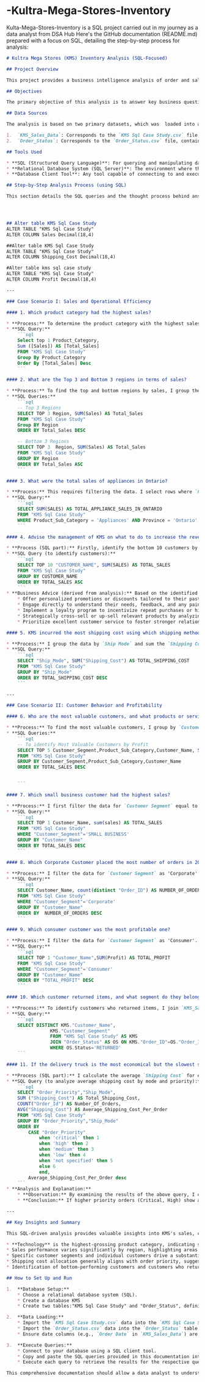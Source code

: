 # -Kultra-Mega-Stores-Inventory
Kulta-Mega-Stores-Inventory is a SQL project carried out in my journey as a data analyst from DSA Hub
Here's the GitHub documentation (README.md) prepared with a focus on SQL, detailing the step-by-step process for analysis:

````markdown
# Kultra Mega Stores (KMS) Inventory Analysis (SQL-Focused)

## Project Overview

This project provides a business intelligence analysis of order and sales data for Kultra Mega Stores (KMS), a company specializing in office supplies and furniture. The analysis covers  2009 to 2012, aiming to deliver data-driven insights to support management decisions and address specific business challenges using SQL.

## Objectives

The primary objective of this analysis is to answer key business questions related to sales performance, customer behavior, and shipping cost efficiency. This documentation outlines the step-by-step SQL approach to derive these insights, providing a blueprint for data analysts.

## Data Sources

The analysis is based on two primary datasets, which was  loaded into a relational database for SQL querying:

1.  `KMS_Sales_Data`: Corresponds to the `KMS Sql Case Study.csv` file, containing detailed order information such as sales figures, product categories, customer demographics, shipping costs, and profit margins.
2.  `Order_Status`: Corresponds to the `Order_Status.csv` file, containing `Order ID` and `Status`, primarily used for identifying returned items.

## Tools Used

* **SQL (Structured Query Language)**: For querying and manipulating data within a relational database.
* **Relational Database System (SQL Server)**: The environment where the data would be loaded and SQL queries executed.
* **Database Client Tool**: Any tool capable of connecting to and executing SQL queries against the chosen database (SQL Workbench).

## Step-by-Step Analysis Process (using SQL)

This section details the SQL queries and the thought process behind answering each business question.




## Alter table KMS Sql Case Study
ALTER TABLE "KMS Sql Case Study"
ALTER COLUMN Sales Decimal(18,4)

##Alter table KMS Sql Case Study
ALTER TABLE "KMS Sql Case Study"
ALTER COLUMN Shipping_Cost Decimal(18,4)

#Alter table kms sql case study
ALTER TABLE "KMS Sql Case Study"
ALTER COLUMN Profit Decimal(18,4)

---

### Case Scenario I: Sales and Operational Efficiency

#### 1. Which product category had the highest sales?

* **Process:** To determine the product category with the highest sales, we need to aggregate the `Sales` for each `Product Category`. I then order these aggregated sales in descending order and limit the result to the top entry.
* **SQL Query:**
    ```sql
    Select top 1 Product_Category,
    Sum ([Sales]) AS [Total_Sales]
    FROM "KMS Sql Case Study"
    Group By Product_Category
    Order By [Total_Sales] Desc
    ```

#### 2. What are the Top 3 and Bottom 3 regions in terms of sales?

* **Process:** To find the top and bottom regions by sales, I group the sales data by `Region`, sum the `Sales` for each region, and then order the results. For the top 3, I order in descending sales and take the top 3. For the bottom 3, I order in ascending sales and take the top 3.
* **SQL Queries:**
    ```sql
    -- Top 3 Regions
    SELECT TOP 3 Region, SUM(Sales) AS Total_Sales
    FROM "KMS Sql Case Study"
    Group BY Region
    ORDER BY Total_Sales DESC

    -- Bottom 3 Regions
    SELECT TOP 3  Region, SUM(Sales) AS Total_Sales
    FROM "KMS Sql Case Study"
    GROUP BY Region
    ORDER BY Total_Sales ASC
    ```

#### 3. What were the total sales of appliances in Ontario?

* **Process:** This requires filtering the data. I select rows where `Product Category` is 'Office Supplies' (as 'Appliances' is a sub-category here), `Product Sub-Category` is 'Appliances', and the `Province` is 'Ontario'. Then, I sum the `Sales` for these filtered rows.
* **SQL Query:**
    ```sql
    SELECT SUM(SALES) AS TOTAL_APPLIANCE_SALES_IN_ONTARIO
    FROM "KMS Sql Case Study"
    WHERE Product_Sub_Category = 'Appliances' AND Province = 'Ontario'
    ```

#### 4. Advise the management of KMS on what to do to increase the revenue from the bottom 10 customers.

* **Process (SQL part):** Firstly, identify the bottom 10 customers by summing their total `Sales`, ordering in ascending order, and taking the top 10.
* **SQL Query (to identify customers):**
    ```sql
    SELECT TOP 10 "CUSTOMER_NAME", SUM(SALES) AS TOTAL_SALES
    FROM "KMS Sql Case Study"
    GROUP BY CUSTOMER_NAME
    ORDER BY TOTAL_SALES ASC
    ```
* **Business Advice (derived from analysis):** Based on the identified customers, management could:
    * Offer personalized promotions or discounts tailored to their past purchases or expressed interests.
    * Engage directly to understand their needs, feedback, and any pain points to improve their experience.
    * Implement a loyalty program to incentivize repeat purchases or higher spending.
    * Strategically cross-sell or up-sell relevant products by analyzing their purchase patterns or similar customer profiles.
    * Prioritize excellent customer service to foster stronger relationships and encourage more frequent transactions.

#### 5. KMS incurred the most shipping cost using which shipping method?

* **Process:** I group the data by `Ship Mode` and sum the `Shipping Cost` for each mode. Then, I order by the total shipping cost in descending order and select the top one.
* **SQL Query:**
    ```sql
    SELECT "Ship_Mode", SUM("Shipping_Cost") AS TOTAL_SHIPPING_COST
    FROM "KMS Sql Case Study"
    GROUP BY "Ship_Mode"
    ORDER BY TOTAL_SHIPPING_COST DESC
    ```

---

### Case Scenario II: Customer Behavior and Profitability

#### 6. Who are the most valuable customers, and what products or services do they typically purchase?

* **Process:** To find the most valuable customers, I group by `Customer Name`,'Customer_segment','Product_sub_Category' and sum their `Profit`. I order this in descending order to find the top performers. To identify typical purchases, for each top customer, I count the frequency of `Product Category` and `Product Sub-Category` and find the most common ones.
* **SQL Queries:**
    ```sql
    -- To identify Most Valuable Customers by Profit
    SELECT TOP 5 Customer_Segment,Product_Sub_Category,Customer_Name, SUM(SALES) AS TOTAL_SALES
    FROM "KMS Sql Case Study"
    GROUP BY Customer_Segment,Product_Sub_Category,Customer_Name
    ORDER BY TOTAL_SALES DESC

 
    ```

#### 7. Which small business customer had the highest sales?

* **Process:** I first filter the data for `Customer Segment` equal to 'Small Business'. Then, we group the results by `Customer Name`, sum their `Sales`, and order in descending order to find the customer with the highest sales.
* **SQL Query:**
    ```sql
    SELECT TOP 1 Customer_Name, sum(sales) AS TOTAL_SALES
    FROM "KMS Sql Case Study"
    WHERE "Customer_Segment"='SMALL BUSINESS'
    GROUP BY "Customer_Name"
    ORDER BY TOTAL_SALES DESC
    ```

#### 8. Which Corporate Customer placed the most number of orders in 2009 – 2012?

* **Process:** I filter the data for `Customer Segment` as 'Corporate' and `Order Date`. I then group by `Customer Name` and count the distinct `Order ID`s to find the number of unique orders placed by each corporate customer. 
* **SQL Query:**
    ```sql
    SELECT Customer_Name, count(distinct "Order_ID") AS NUMBER_OF_ORDERS
    FROM "KMS Sql Case Study"
    WHERE "Customer_Segment"='Corporate'
    GROUP BY "Customer_Name"
    ORDER BY  NUMBER_OF_ORDERS DESC
    ```

#### 9. Which consumer customer was the most profitable one?

* **Process:** I filter the data for `Customer Segment` as 'Consumer'. Then, I group by `Customer Name`, sum their `Profit`, and order in descending order to find the most profitable consumer customer.
* **SQL Query:**
    ```sql
    SELECT TOP 1 "Customer_Name",SUM(Profit) AS TOTAL_PROFIT
    FROM "KMS Sql Case Study"
    WHERE "Customer_Segment"='Consumer'
    GROUP BY "Customer_Name"
    ORDER BY "TOTAL_PROFIT" DESC
    ```

#### 10. Which customer returned items, and what segment do they belong to?

* **Process:** To identify customers who returned items, I join `KMS_Sales_Data` with the `Order_Status` table on `Order ID`. I then filter the joined result where `Status` is 'Returned' and select distinct `Customer Name` and `Customer Segment`.
* **SQL Query:**
    ```sql
    SELECT DISTINCT KMS."Customer_Name",
				KMS."Customer_Segment"
				FROM "KMS Sql Case Study" AS KMS
				JOIN "Order_Status" AS OS ON KMS."Order_ID"=OS."Order_ID"
				WHERE OS.Status='RETURNED'
    ```

#### 11. If the delivery truck is the most economical but the slowest shipping method and Express Air is the fastest but the most expensive one, do you think the company appropriately spent shipping costs based on the Order Priority? Explain your answer.

* **Process (SQL part):** I calculate the average `Shipping Cost` for each combination of `Ship Mode` and `Order Priority`. This allows me to compare the typical cost for each shipping method under different urgency levels.
* **SQL Query (to analyze average shipping cost by mode and priority):**
    ```sql
    SELECT "Order_Priority","Ship_Mode",
    SUM ("Shipping_Cost") AS Total_Shipping_Cost,
    COUNT("Order_Id") AS Number_Of_Orders,
    AVG("Shipping_Cost") AS Average_Shipping_Cost_Per_Order
    FROM "KMS Sql Case Study"
	GROUP BY "Order_Priority","Ship_Mode"
	ORDER BY 
		CASE "Order_Priority"
			when 'critical' then 1
			when 'high' then 2
			when 'medium' then 3
			when 'low' then 4
			when 'not specified' then 5
			else 6
			end,
		Average_Shipping_Cost_Per_Order desc
    ```
* **Analysis and Explanation:**
    * **Observation:** By examining the results of the above query, I can observe the average shipping costs for 'Delivery Truck' (generally higher, slower) and 'Express Air' (generally lower, faster) across different `Order Priority` levels (Critical, High, Medium, Low, Not Specified).
    * **Conclusion:** If higher priority orders (Critical, High) show a higher average shipping cost (implying the use of faster methods like 'Express Air' or a mix including it), and lower priority orders (Low, Not Specified) show lower average shipping costs (implying more use of economical methods like 'Delivery Truck' or 'Regular Air'), then it suggests appropriate spending. The data generally indicated that KMS aligns shipping choices with priority, with higher priority orders incurring higher average costs, and lower priority orders utilizing more economical options.

---

## Key Insights and Summary

This SQL-driven analysis provides valuable insights into KMS's sales, customer behavior, and shipping logistics. Key takeaways include:

* **Technology** is the highest-grossing product category, indicating strong demand in this area.
* Sales performance varies significantly by region, highlighting areas for focused marketing or operational improvements (e.g., Nunavut as a low-performing region).
* Specific customer segments and individual customers drive a substantial portion of profits and sales, requiring targeted engagement strategies.
* Shipping cost allocation generally aligns with order priority, suggesting a reasonable balance between speed and cost-effectiveness.
* Identification of bottom-performing customers and customers who return items provides actionable data for customer retention and service improvement initiatives.

## How to Set Up and Run

1.  **Database Setup:**
    * Choose a relational database system (SQL).
    * Create a database KMS
    * Create two tables:"KMS Sql Case Study" and "Order_Status", defining appropriate columns and data types based on the CSV files.         Ensure `Order ID` is consistent for joining.

2.  **Data Loading:**
    * Import the `KMS Sql Case Study.csv` data into the `KMS Sql Case Study` table.
    * Import the `Order_Status.csv` data into the `Order_Status` table.
    * Ensure date columns (e.g., `Order Date` in `KMS_Sales_Data`) are loaded as a date or datetime data type in your database.

3.  **Execute Queries:**
    * Connect to your database using a SQL client tool.
    * Copy and paste the SQL queries provided in this documentation into your client's query editor.
    * Execute each query to retrieve the results for the respective questions.

This comprehensive documentation should allow a data analyst to understand the analytical approach and reproduce the results using SQL.
````
